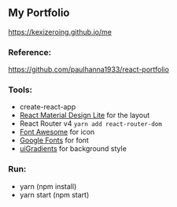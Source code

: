 ## My Portfolio 
https://kexizeroing.github.io/me

### Reference:
https://github.com/paulhanna1933/react-portfolio

### Tools:
- create-react-app
- [React Material Design Lite](https://tleunen.github.io/react-mdl/) for the layout
- React Router v4 `yarn add react-router-dom`
- [Font Awesome](https://fontawesome.com) for icon
- [Google Fonts](https://fonts.google.com/) for font 
- [uiGradients](https://uigradients.com) for background style

### Run:
- yarn (npm install)
- yarn start (npm start)
